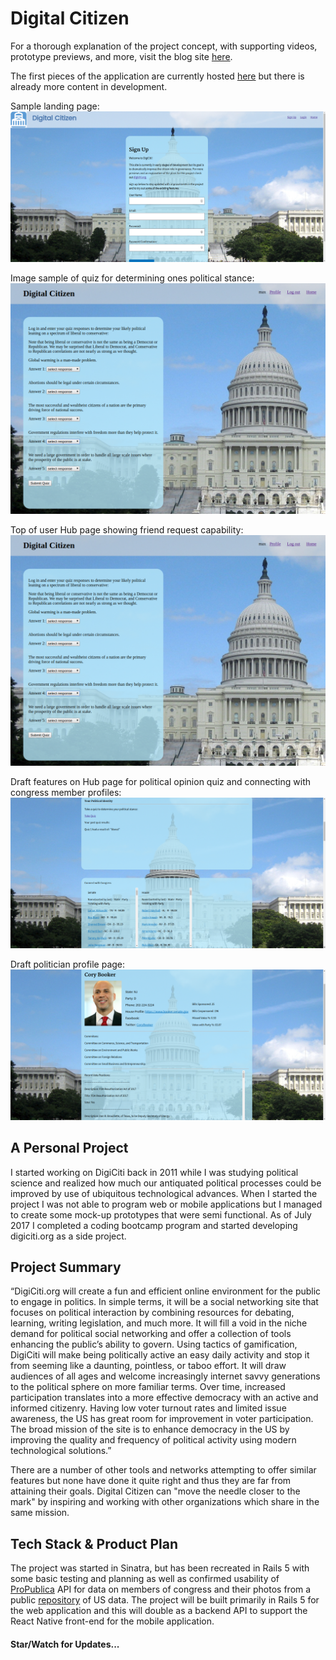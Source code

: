 # Digital Citizen

For a thorough explanation of the project concept, with supporting videos, prototype previews, and more, visit the blog site [here](https://www.digiciti.org).

The first pieces of the application are currently hosted [here](https://digiciti.herokuapp.com/) but there is already more content in development.

Sample landing page:
![Sample Image](https://github.com/DigiCiti/DigitalCitizen/blob/master/Screenshots/Screenshot%20from%202017-08-20%2016-29-08.png?raw=true)

Image sample of quiz for determining ones political stance:
![Sample Image](https://github.com/MikeTarkington/passion-project/blob/master/Screenshot%20from%202017-07-27%2020-39-11.png?raw=true)

Top of user Hub page showing friend request capability:
![Sample Image](https://github.com/MikeTarkington/passion-project/blob/master/Screenshot%20from%202017-07-27%2020-39-11.png?raw=true)

Draft features on Hub page for political opinion quiz and connecting with congress member profiles:
![Sample Image](https://github.com/DigiCiti/DigitalCitizen/blob/master/Screenshots/Screenshot%20from%202017-08-20%2018-03-38.png?raw=true)

Draft politician profile page:
![Sample Image](https://github.com/DigiCiti/DigitalCitizen/blob/master/Screenshots/Screenshot%20from%202017-08-20%2018-02-25.png?raw=true)

## A Personal Project

I started working on DigiCiti back in 2011 while I was studying political science and realized how much our antiquated political processes could be improved by use of ubiquitous technological advances.  When I started the project I was not able to program web or mobile applications but I managed to create some mock-up prototypes that were semi functional.  As of July 2017 I completed a coding bootcamp program and started developing digiciti.org as a side project.

## Project Summary

“DigiCiti.org will create a fun and efficient online environment for the public to engage in politics. In simple terms, it will be a social networking site that focuses on political interaction by combining resources for debating, learning, writing legislation, and much more.  It will fill a void in the niche demand for political social networking and offer a collection of tools enhancing the public’s ability to govern.  Using tactics of gamification, DigiCiti will make being politically active an easy daily activity and stop it from seeming like a daunting, pointless, or taboo effort. It will draw audiences of all ages and welcome increasingly internet savvy generations to the political sphere on more familiar terms. Over time, increased participation translates into a more effective democracy with an active and informed citizenry. Having low voter turnout rates and limited issue awareness, the US has great room for improvement in voter participation. The broad mission of the site is to enhance democracy in the US by improving the quality and frequency of political activity using modern technological solutions.”

There are a number of other tools and networks attempting to offer similar features but none have done it quite right and thus they are far from attaining their goals.  Digital Citizen can "move the needle closer to the mark" by inspiring and working with other organizations which share in the same mission.  

## Tech Stack & Product Plan

The project was started in Sinatra, but has been recreated in Rails 5 with some basic testing and planning as well as confirmed usability of [ProPublica](https://www.propublica.org/datastore/api/propublica-congress-api) API for data on members of congress and their photos from a public [repository](https://github.com/unitedstates/images) of US data.  The project will be built primarily in Rails 5 for the web application and this will double as a backend API to support the React Native front-end for the mobile application.

#### Star/Watch for Updates...
